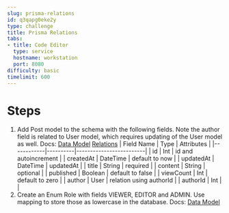 ```yaml
---
slug: prisma-relations
id: q3qapg0eke2y
type: challenge
title: Prisma Relations
tabs:
- title: Code Editor
  type: service
  hostname: workstation
  port: 8080
difficulty: basic
timelimit: 600
---
```

Steps
======
1. Add Post model to the schema with the following fields. Note the author field is related to User model, which requires updating of the User model as well. Docs: [Data Model](https://www.prisma.io/docs/concepts/components/prisma-schema/data-model) [Relations](https://www.prisma.io/docs/concepts/components/prisma-schema/relations)
| Field Name | Type     | Attributes              |
|------------|----------|-------------------------|
| id         | Int      | id and autoincrement    |
| createdAt  | DateTime | default to now          |
| updatedAt  | DateTime | updatedAt               |
| title      | String   | required                |
| content    | String   | optional                |
| published  | Boolean  | default to false        |
| viewCount  | Int      | default to zero         |
| author     | User     | relation using authorId |
| authorId   | Int      |                         |
1. Create an Enum Role with fields VIEWER, EDITOR and ADMIN. Use mapping to store those as lowercase in the database. Docs: [Data Model](https://www.prisma.io/docs/concepts/components/prisma-schema/data-model)

